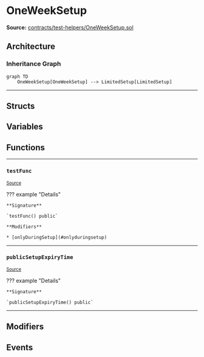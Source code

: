 # OneWeekSetup

**Source:** [contracts/test-helpers/OneWeekSetup.sol](https://github.com/Synthetixio/synthetix/tree/develop/contracts/test-helpers/OneWeekSetup.sol)

## Architecture

### Inheritance Graph

```mermaid
graph TD
    OneWeekSetup[OneWeekSetup] --> LimitedSetup[LimitedSetup]
```

---

## Structs

## Variables

## Functions

---

### `testFunc`
<sub>[Source](https://github.com/Synthetixio/synthetix/tree/develop/contracts/test-helpers/OneWeekSetup.sol#L7)</sub>

??? example "Details"

    **Signature**

    `testFunc() public`

    **Modifiers**

    * [onlyDuringSetup](#onlyduringsetup)

---

### `publicSetupExpiryTime`
<sub>[Source](https://github.com/Synthetixio/synthetix/tree/develop/contracts/test-helpers/OneWeekSetup.sol#L11)</sub>

??? example "Details"

    **Signature**

    `publicSetupExpiryTime() public`

---

## Modifiers

## Events

